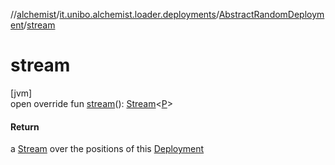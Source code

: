 //[alchemist](../../../index.md)/[it.unibo.alchemist.loader.deployments](../index.md)/[AbstractRandomDeployment](index.md)/[stream](stream.md)

# stream

[jvm]\
open override fun [stream](stream.md)(): [Stream](https://docs.oracle.com/javase/8/docs/api/java/util/stream/Stream.html)<[P](index.md)>

#### Return

a [Stream](https://docs.oracle.com/javase/8/docs/api/java/util/stream/Stream.html) over the positions of this [Deployment](../-deployment/index.md)
